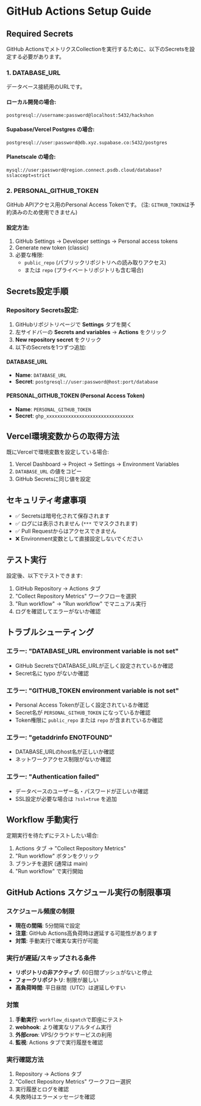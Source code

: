 # GitHub Actions Setup Guide

## Required Secrets

GitHub ActionsでメトリクスCollectionを実行するために、以下のSecretsを設定する必要があります。

### 1. DATABASE_URL

データベース接続用のURLです。

#### ローカル開発の場合:
```
postgresql://username:password@localhost:5432/hackshon
```

#### Supabase/Vercel Postgres の場合:
```
postgresql://user:password@db.xyz.supabase.co:5432/postgres
```

#### Planetscale の場合:
```
mysql://user:password@region.connect.psdb.cloud/database?sslaccept=strict
```

### 2. PERSONAL_GITHUB_TOKEN

GitHub APIアクセス用のPersonal Access Tokenです。
(注: `GITHUB_TOKEN`は予約済みのため使用できません)

#### 設定方法:
1. GitHub Settings → Developer settings → Personal access tokens
2. Generate new token (classic)
3. 必要な権限:
   - `public_repo` (パブリックリポジトリへの読み取りアクセス)
   - または `repo` (プライベートリポジトリも含む場合)

## Secrets設定手順

### Repository Secrets設定:

1. GitHubリポジトリページで **Settings** タブを開く
2. 左サイドバーの **Secrets and variables** → **Actions** をクリック
3. **New repository secret** をクリック
4. 以下のSecretsを1つずつ追加:

#### DATABASE_URL
- **Name**: `DATABASE_URL`
- **Secret**: `postgresql://user:password@host:port/database`

#### PERSONAL_GITHUB_TOKEN (Personal Access Token)
- **Name**: `PERSONAL_GITHUB_TOKEN`
- **Secret**: `ghp_xxxxxxxxxxxxxxxxxxxxxxxxxxxxxxxx`

## Vercel環境変数からの取得方法

既にVercelで環境変数を設定している場合:

1. Vercel Dashboard → Project → Settings → Environment Variables
2. `DATABASE_URL` の値をコピー
3. GitHub Secretsに同じ値を設定

## セキュリティ考慮事項

- ✅ Secretsは暗号化されて保存されます
- ✅ ログには表示されません (`***` でマスクされます)
- ✅ Pull Requestからはアクセスできません
- ❌ Environment変数として直接設定しないでください

## テスト実行

設定後、以下でテストできます:

1. GitHub Repository → Actions タブ
2. "Collect Repository Metrics" ワークフローを選択
3. "Run workflow" → "Run workflow" でマニュアル実行
4. ログを確認してエラーがないか確認

## トラブルシューティング

### エラー: "DATABASE_URL environment variable is not set"
- GitHub SecretsでDATABASE_URLが正しく設定されているか確認
- Secret名に typo がないか確認

### エラー: "GITHUB_TOKEN environment variable is not set"
- Personal Access Tokenが正しく設定されているか確認
- Secret名が `PERSONAL_GITHUB_TOKEN` になっているか確認
- Token権限に `public_repo` または `repo` が含まれているか確認

### エラー: "getaddrinfo ENOTFOUND"
- DATABASE_URLのhost名が正しいか確認
- ネットワークアクセス制限がないか確認

### エラー: "Authentication failed"
- データベースのユーザー名・パスワードが正しいか確認
- SSL設定が必要な場合は `?ssl=true` を追加

## Workflow 手動実行

定期実行を待たずにテストしたい場合:

1. Actions タブ → "Collect Repository Metrics"
2. "Run workflow" ボタンをクリック
3. ブランチを選択 (通常は main)
4. "Run workflow" で実行開始

## GitHub Actions スケジュール実行の制限事項

### スケジュール頻度の制限
- **現在の間隔**: 5分間隔で設定
- **注意**: GitHub Actions高負荷時は遅延する可能性があります
- **対策**: 手動実行で確実な実行が可能

### 実行が遅延/スキップされる条件
- **リポジトリの非アクティブ**: 60日間プッシュがないと停止
- **フォークリポジトリ**: 制限が厳しい
- **高負荷時間**: 平日昼間（UTC）は遅延しやすい

### 対策
1. **手動実行**: `workflow_dispatch`で即座にテスト
2. **webhook**: より確実なリアルタイム実行
3. **外部cron**: VPS/クラウドサービスの利用
4. **監視**: Actions タブで実行履歴を確認

### 実行確認方法
1. Repository → Actions タブ
2. "Collect Repository Metrics" ワークフロー選択
3. 実行履歴とログを確認
4. 失敗時はエラーメッセージを確認